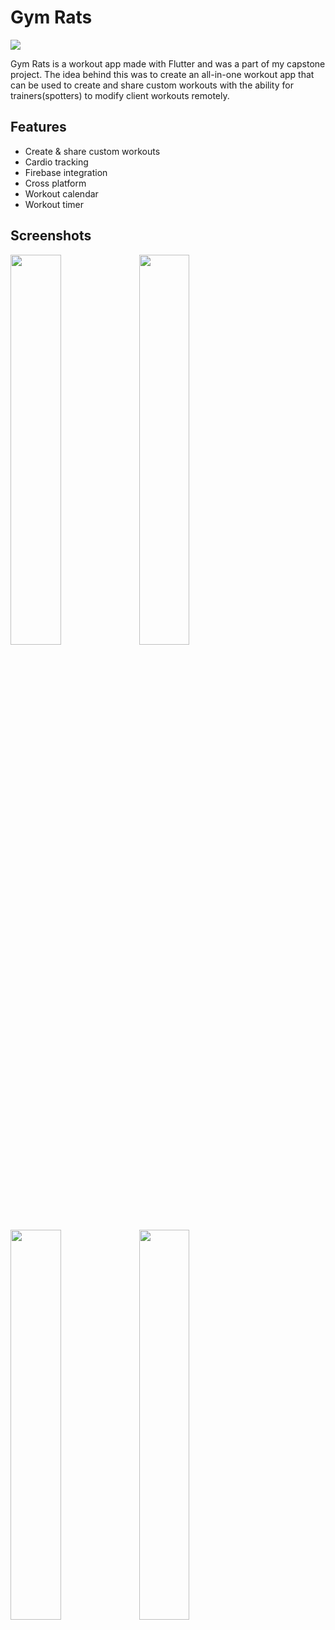 
# Gym Rats
[![](https://img.shields.io/badge/Flutter-1.0.0%2B1-blue)](https://img.shields.io/badge/Flutter-1.0.0%2B1-blue)


Gym Rats is a workout app made with Flutter and was a part of my capstone project. The idea behind this was to create an all-in-one workout app that can be used to create and share custom workouts with the ability for trainers(spotters) to modify client workouts remotely.



## Features

- Create & share custom workouts
- Cardio tracking
- Firebase integration
- Cross platform
- Workout calendar
- Workout timer


## Screenshots

<img src="https://www.prakrut.dev/Home.61a5a1f2.png" width="40%">
<img src="https://www.prakrut.dev/Meetings.3c59ced9.png" width="40%">
<img src="https://www.prakrut.dev/Score.abb6f451.png" width="40%">
<img src="https://www.prakrut.dev/People.e12ab21f.png" width="40%">
